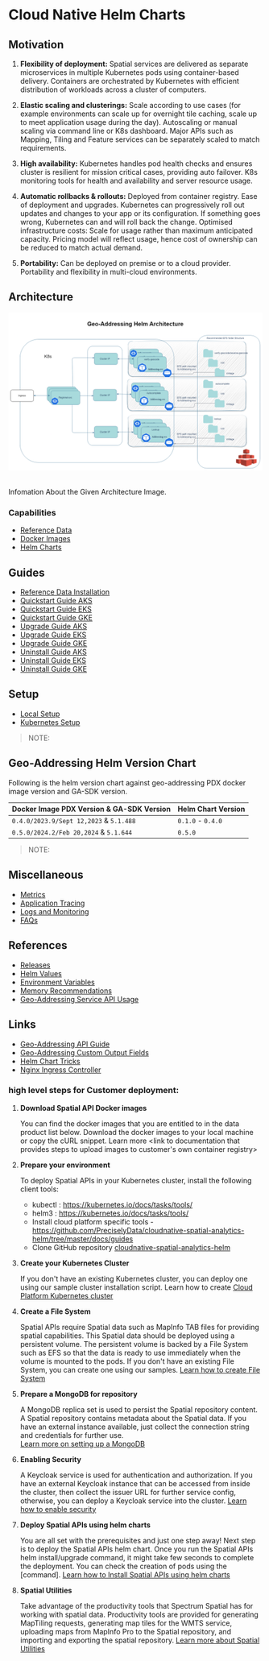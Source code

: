# Cloud Native Helm Charts

## Motivation

1. **Flexibility of deployment:**
    Spatial services are delivered as separate microservices in multiple Kubernetes pods using container-based delivery. Containers are orchestrated by Kubernetes with efficient distribution of workloads across a cluster of computers.

2. **Elastic scaling and clusterings:**
    Scale according to use cases (for example environments can scale up for overnight tile caching, scale up to meet application usage during the day). Autoscaling or manual scaling via command line or K8s dashboard. Major APIs such as Mapping, Tiling and Feature services can be separately scaled to match requirements.

3. **High availability:**
    Kubernetes handles pod health checks and ensures cluster is resilient for mission critical cases, providing auto failover. K8s monitoring tools for health and availability and server resource usage.

4. **Automatic rollbacks & rollouts:**
    Deployed from container registry. Ease of deployment and upgrades. Kubernetes can progressively roll out updates and changes to your app or its configuration. If something goes wrong, Kubernetes can and will roll back the change. Optimised infrastructure costs: Scale for usage rather than maximum anticipated capacity. Pricing model will reflect usage, hence cost of ownership can be reduced to match actual demand.

5. **Portability:**
    Can be deployed on premise or to a cloud provider. Portability and flexibility in multi-cloud environments.


## Architecture

![architecture.png](images/geoaddressing_architecture.png)

<br>Infomation About the Given Architecture Image.

### Capabilities

- [Reference Data](.)
- [Docker Images](.)
- [Helm Charts](.)  

## Guides

- [Reference Data Installation](.)
- [Quickstart Guide AKS](./docs/guides/docs/guides/aks/QuickStartAKS.md)
- [Quickstart Guide EKS](./docs/guides/eks/QuickStartEKS.md)
- [Quickstart Guide GKE](./docs/guides/docs/guides/gke/QuickStartGKE.md)
- [Upgrade Guide AKS](../cloudnative-spatial-analytics-helm/docs/guides/gke/UninstallGuide.md)
- [Upgrade Guide EKS](../cloudnative-spatial-analytics-helm/docs/guides/gke/UninstallGuide.md)
- [Upgrade Guide GKE](../cloudnative-spatial-analytics-helm/docs/guides/gke/UninstallGuide.md)
- [Uninstall Guide AKS](../cloudnative-spatial-analytics-helm/docs/guides/gke/UpgradeGuide.md)
- [Uninstall Guide EKS](../cloudnative-spatial-analytics-helm/docs/guides/gke/UpgradeGuide.md)
- [Uninstall Guide GKE](../cloudnative-spatial-analytics-helm/docs/guides/gke/UpgradeGuide.md)

## Setup

- [Local Setup](.)
- [Kubernetes Setup](.)

> NOTE: 

## Geo-Addressing Helm Version Chart

Following is the helm version chart against geo-addressing PDX docker image version and GA-SDK version.

| Docker Image PDX Version & GA-SDK Version     | Helm Chart Version |
|-----------------------------------------------|--------------------|
| `0.4.0/2023.9/Sept 12,2023` & `5.1.488` | `0.1.0` - `0.4.0`️ |
| `0.5.0/2024.2/Feb 20,2024` & `5.1.644` | `0.5.0`️ |

> NOTE:

## Miscellaneous

- [Metrics](.)
- [Application Tracing](.)
- [Logs and Monitoring](.)
- [FAQs](../cloudnative-spatial-analytics-helm/docs/faq/FAQs.md)

## References

- [Releases](https://github.com/PreciselyData/cloudnative-spatial-analytics-helm/releases)
- [Helm Values](.)
- [Environment Variables](.)
- [Memory Recommendations](.)
- [Geo-Addressing Service API Usage](.)

## Links

- [Geo-Addressing API Guide](.)
- [Geo-Addressing Custom Output Fields](.)
- [Helm Chart Tricks](https://helm.sh/docs/howto/charts_tips_and_tricks/)
- [Nginx Ingress Controller](https://docs.nginx.com/nginx-ingress-controller/)

### high level steps for Customer deployment: 
 
1. **Download Spatial API Docker images**

    You can find the docker images that you are entitled to in the data product list below. Download the docker images to your local machine or copy the cURL snippet.
    Learn more  <link to documentation that provides steps to upload images to customer's own container registry>
 
2. **Prepare your environment**

    To deploy Spatial APIs in your Kubernetes cluster, install the following client tools:
    - kubectl : https://kubernetes.io/docs/tasks/tools/
    - helm3 : https://kubernetes.io/docs/tasks/tools/
    - Install cloud platform specific tools - https://github.com/PreciselyData/cloudnative-spatial-analytics-helm/tree/master/docs/guides
    - Clone GitHub repository [cloudnative-spatial-analytics-helm](https://github.com/PreciselyData/cloudnative-spatial-analytics-helm)
 
3. **Create your Kubernetes Cluster**
    
    If you don't have an existing Kubernetes cluster, you can deploy one using our sample cluster installation script.
    Learn how to create [Cloud Platform Kubernetes cluster](.)
 
4. **Create a File System**

    Spatial APIs require Spatial data such as MapInfo TAB files for providing spatial capabilities. This Spatial data should be deployed using a persistent volume. The persistent volume is backed by a File System such as EFS so that the data is ready to use immediately when the volume is mounted to the pods. If you don't have an existing File System, you can create one using our samples.
    [Learn how to create File System](.)
 
5. **Prepare a MongoDB for repository**

    A MongoDB replica set is used to persist the Spatial repository content. A Spatial repository contains metadata about the Spatial data. If you have an external instance available, just collect the connection string and credentials for further use.   
    [Learn more on setting up a MongoDB](.)
 
6. **Enabling Security**

    A Keycloak service is used for authentication and authorization. If you have an external Keycloak instance that can be accessed from inside the cluster, then collect the issuer URL for further service config, otherwise, you can deploy a Keycloak service into the cluster.
    [Learn how to enable security](.)
 
7. **Deploy Spatial APIs using helm charts**

    You are all set with the prerequisites and just one step away! Next step is to deploy the Spatial APIs helm chart.
    Once you run the Spatial APIs helm install/upgrade command, it might take few seconds to complete the deployment. You can check the creation of pods using the [command].
    [Learn how to Install Spatial APIs using helm charts](.)

8. **Spatial Utilities**

    Take advantage of the productivity tools that Spectrum Spatial has for working with spatial data. 
    Productivity tools are provided for generating MapTiling requests, generating map tiles for the WMTS service, uploading maps from MapInfo Pro to the Spatial repository, and importing and exporting the spatial repository.
    [Learn more about Spatial Utilities](.)


